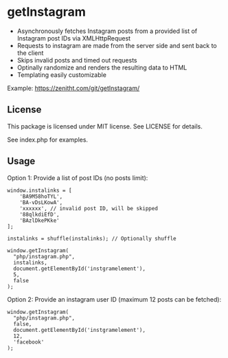 # getInstagram
- Asynchronously fetches Instagram posts from a provided list of Instagram post IDs via XMLHttpRequest
- Requests to instagram are made from the server side and sent back to the client
- Skips invalid posts and timed out requests
- Optinally randomize and renders the resulting data to HTML
- Templating easily customizable

Example: https://zenitht.com/git/getInstagram/

## License

This package is licensed under MIT license. See LICENSE for details.

See index.php for examples.

## Usage

Option 1:
Provide a list of post IDs (no posts limit):
````
window.instalinks = [
    'BA9M58hoTYL',
    'BA-vDsLKowA',
    'xxxxxx', // invalid post ID, will be skipped
    '88qlkdiEfD',
    'BAzlDkePKke'
];

instalinks = shuffle(instalinks); // Optionally shuffle

window.getInstagram(
  "php/instagram.php",
  instalinks,
  document.getElementById('instgramelement'),
  5,
  false
);
````

Option 2: Provide an instagram user ID (maximum 12 posts can be fetched):
```
window.getInstagram(
  "php/instagram.php",
  false,
  document.getElementById('instgramelement'),
  12,
  'facebook'
);
```

